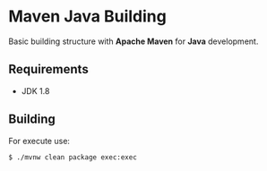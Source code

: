 # Maven Java Building

Basic building structure with **Apache Maven** for **Java** development.

## Requirements

- JDK 1.8

## Building

For execute use:

`$ ./mvnw clean package exec:exec`


